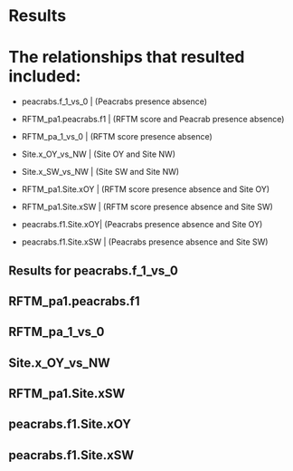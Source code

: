 
# Results 

# **The relationships that resulted included:**


* peacrabs.f_1_vs_0 | (Peacrabs presence absence)

* RFTM_pa1.peacrabs.f1 | (RFTM score and Peacrab presence absence)

* RFTM_pa_1_vs_0 | (RFTM score presence absence)

* Site.x_OY_vs_NW | (Site OY and Site NW)

* Site.x_SW_vs_NW | (Site SW and Site NW)

* RFTM_pa1.Site.xOY | (RFTM score presence absence and Site OY)

* RFTM_pa1.Site.xSW | (RFTM score presence absence and Site SW)

* peacrabs.f1.Site.xOY| (Peacrabs presence absence and Site OY)

* peacrabs.f1.Site.xSW | (Peacrabs presence absence and Site SW)


## Results for peacrabs.f_1_vs_0
## RFTM_pa1.peacrabs.f1
## RFTM_pa_1_vs_0
## Site.x_OY_vs_NW
## RFTM_pa1.Site.xSW 
## peacrabs.f1.Site.xOY
## peacrabs.f1.Site.xSW



